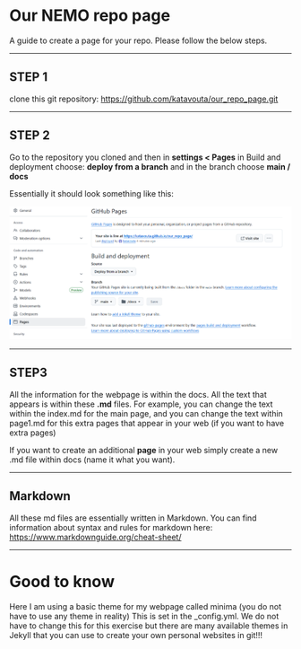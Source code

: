 # Our NEMO repo page
A guide to create a page for your repo. Please follow the below steps.

---

## STEP 1

clone this git repository: 
<a href="https://github.com/katavouta/our_repo_page.git">https://github.com/katavouta/our_repo_page.git</a>

---

## STEP 2

Go to the repository you cloned and then in **settings < Pages** in Build and deployment choose: **deploy from a branch**
and in the branch choose **main / docs**

Essentially it should look something like this:

<p align="left">
  <img src="./docs/assets/Capture.PNG">
</p>

---

## STEP3

All the information for the webpage is within the docs. All the text that appears is within these **.md** files.
For example, you can change the text within the index.md for the main page, and you can change the text within page1.md 
for this extra pages that appear in your web (if you want to have extra pages)

If you want to create an additional **page** in your web simply create a new .md file within docs (name it what you want).

---

## Markdown 

All these md files are essentially written in Markdown. You can find information about syntax and rules for markdown here:
<a href="https://www.markdownguide.org/cheat-sheet/">https://www.markdownguide.org/cheat-sheet/</a>

---

# Good to know

Here I am using a basic theme for my webpage called minima (you do not have to use any theme in reality)
This is set in the _config.yml. We do not have to change this for this exercise but there are many available themes 
in Jekyll that you can use to create your own personal websites in git!!!

